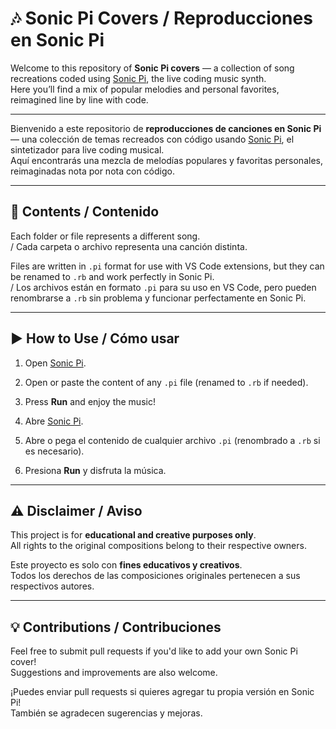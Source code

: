 # 🎶 Sonic Pi Covers / Reproducciones en Sonic Pi

Welcome to this repository of **Sonic Pi covers** — a collection of song recreations coded using [Sonic Pi](https://sonic-pi.net/), the live coding music synth.  
Here you’ll find a mix of popular melodies and personal favorites, reimagined line by line with code.

---

Bienvenido a este repositorio de **reproducciones de canciones en Sonic Pi** — una colección de temas recreados con código usando [Sonic Pi](https://sonic-pi.net/), el sintetizador para live coding musical.  
Aquí encontrarás una mezcla de melodías populares y favoritas personales, reimaginadas nota por nota con código.

---

## 📁 Contents / Contenido

Each folder or file represents a different song.  
/ Cada carpeta o archivo representa una canción distinta.

Files are written in `.pi` format for use with VS Code extensions, but they can be renamed to `.rb` and work perfectly in Sonic Pi.  
/ Los archivos están en formato `.pi` para su uso en VS Code, pero pueden renombrarse a `.rb` sin problema y funcionar perfectamente en Sonic Pi.

---

## ▶️ How to Use / Cómo usar

1. Open [Sonic Pi](https://sonic-pi.net/).
2. Open or paste the content of any `.pi` file (renamed to `.rb` if needed).
3. Press **Run** and enjoy the music!

1. Abre [Sonic Pi](https://sonic-pi.net/).
2. Abre o pega el contenido de cualquier archivo `.pi` (renombrado a `.rb` si es necesario).
3. Presiona **Run** y disfruta la música.

---

## ⚠️ Disclaimer / Aviso

This project is for **educational and creative purposes only**.  
All rights to the original compositions belong to their respective owners.

Este proyecto es solo con **fines educativos y creativos**.  
Todos los derechos de las composiciones originales pertenecen a sus respectivos autores.

---

## 💡 Contributions / Contribuciones

Feel free to submit pull requests if you'd like to add your own Sonic Pi cover!  
Suggestions and improvements are also welcome.

¡Puedes enviar pull requests si quieres agregar tu propia versión en Sonic Pi!  
También se agradecen sugerencias y mejoras.
